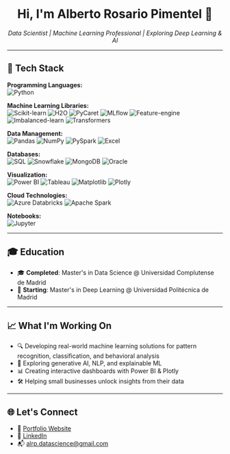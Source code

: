 <h1 align="center">Hi, I'm Alberto Rosario Pimentel 👋</h1>

<p align="center">
  <em>Data Scientist | Machine Learning Professional | Exploring Deep Learning & AI  </em>
</p>

---

## 🧰  Tech Stack

**Programming Languages:**  
![Python](https://img.shields.io/badge/Python-3776AB?style=flat&logo=python&logoColor=white)

**Machine Learning Libraries:**  
![Scikit-learn](https://img.shields.io/badge/Scikit--learn-F7931E?style=flat&logo=scikit-learn&logoColor=white) 
![H2O](https://img.shields.io/badge/H2O.ai-000000?style=flat&logo=h2o.ai&logoColor=yellow) 
![PyCaret](https://img.shields.io/badge/PyCaret-3C3C3C?style=flat&logo=python&logoColor=white) 
![MLflow](https://img.shields.io/badge/MLflow-0194E2?style=flat&logo=mlflow&logoColor=white) 
![Feature-engine](https://img.shields.io/badge/Feature--engine-525252?style=flat&logo=python&logoColor=white) 
![Imbalanced-learn](https://img.shields.io/badge/Imbalanced--learn-008080?style=flat&logo=python&logoColor=white) 
![Transformers](https://img.shields.io/badge/Transformers-FF4785?style=flat&logo=huggingface&logoColor=white)

**Data Management:**  
![Pandas](https://img.shields.io/badge/Pandas-150458?style=flat&logo=pandas&logoColor=white) 
![NumPy](https://img.shields.io/badge/Numpy-013243?style=flat&logo=numpy&logoColor=white) 
![PySpark](https://img.shields.io/badge/PySpark-E25A1C?style=flat&logo=apachespark&logoColor=white) 
![Excel](https://img.shields.io/badge/Excel-217346?style=flat&logo=microsoft-excel&logoColor=white)

**Databases:**  
![SQL](https://img.shields.io/badge/SQL-4479A1?style=flat&logo=postgresql&logoColor=white) 
![Snowflake](https://img.shields.io/badge/Snowflake-56B9DA?style=flat&logo=snowflake&logoColor=white) 
![MongoDB](https://img.shields.io/badge/MongoDB-47A248?style=flat&logo=mongodb&logoColor=white) 
![Oracle](https://img.shields.io/badge/Oracle-F80000?style=flat&logo=oracle&logoColor=white)

**Visualization:**  
![Power BI](https://img.shields.io/badge/Power%20BI-F2C811?style=flat&logo=powerbi&logoColor=black) 
![Tableau](https://img.shields.io/badge/Tableau-E97627?style=flat&logo=tableau&logoColor=white) 
![Matplotlib](https://img.shields.io/badge/Matplotlib-11557C?style=flat&logo=python&logoColor=white) 
![Plotly](https://img.shields.io/badge/Plotly-3F4F75?style=flat&logo=plotly&logoColor=white)

**Cloud Technologies:**  
![Azure Databricks](https://img.shields.io/badge/Azure%20Databricks-F25022?style=flat&logo=microsoftazure&logoColor=white) 
![Apache Spark](https://img.shields.io/badge/Apache%20Spark-E25A1C?style=flat&logo=apachespark&logoColor=white)

**Notebooks:**  
![Jupyter](https://img.shields.io/badge/Jupyter-F37626?style=flat&logo=jupyter&logoColor=white)


---

## 🎓 Education

- 🎓 **Completed**: Master's in Data Science @ Universidad Complutense de Madrid  
- 🚀 **Starting**: Master's in Deep Learning @ Universidad Politécnica de Madrid  

---

## 📈 What I'm Working On

- 🔍 Developing real-world machine learning solutions for pattern recognition, classification, and behavioral analysis  
- 🤖 Exploring generative AI, NLP, and explainable ML  
- 📊 Creating interactive dashboards with Power BI & Plotly  
- 🛠️ Helping small businesses unlock insights from their data  


---

## 🌐 Let's Connect

- 🔗 [Portfolio Website](https://albertorp-datascience.github.io/portfolio/)
- 💼 [LinkedIn](https://linkedin.com/in/yourprofile)
- 📬 alrp.datascience@gmail.com


